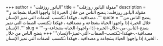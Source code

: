 +++
author = "اليانور روزفلت"
title = "مقولة اليانور روزفلت"
description = '''مقولة اليانور روزفلت: ينضج الناس من خلال الخبرة إذا واجهوا الحياة بشجاعة و مصداقية ، فهكذا تـُكتسب الصفات التي تميز الإنسان .'''
quote = '''ينضج الناس من خلال الخبرة إذا واجهوا الحياة بشجاعة و مصداقية ، فهكذا تـُكتسب الصفات التي تميز الإنسان .'''
slug = '''ينضج-الناس-من-خلال-الخبرة-إذا-واجهوا-الحياة-بشجاعة-و-مصداقية-،-فهكذا-تـُكتسب-الصفات-التي-تميز-الإنسان'''
+++
ينضج الناس من خلال الخبرة إذا واجهوا الحياة بشجاعة و مصداقية ، فهكذا تـُكتسب الصفات التي تميز الإنسان .
